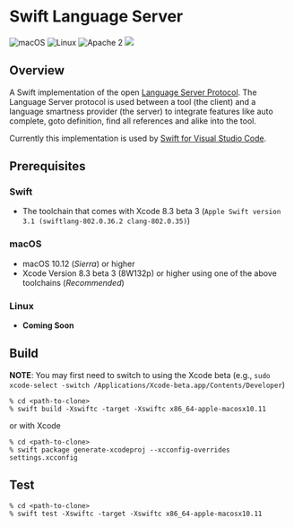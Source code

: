 # Swift Language Server

![macOS](https://img.shields.io/badge/os-macOS-green.svg?style=flat)
![Linux](https://img.shields.io/badge/os-linux-green.svg?style=flat)
![Apache 2](https://img.shields.io/badge/license-Apache2-blue.svg?style=flat)
![](https://img.shields.io/badge/Swift-3.0-orange.svg?style=flat)

## Overview

A Swift implementation of the open [Language Server Protocol](https://github.com/Microsoft/language-server-protocol). The Language Server protocol is used between a tool (the client) and a language smartness provider (the server) to integrate features like auto complete, goto definition, find all references and alike into the tool.

Currently this implementation is used by [Swift for Visual Studio Code](https://github.com/RLovelett/vscode-swift).

## Prerequisites

### Swift

* The toolchain that comes with Xcode 8.3 beta 3 (`Apple Swift version 3.1 (swiftlang-802.0.36.2 clang-802.0.35)`)

### macOS

* macOS 10.12 (*Sierra*) or higher
* Xcode Version 8.3 beta 3 (8W132p) or higher using one of the above toolchains (*Recommended*)

### Linux

* **Coming Soon**

## Build

**NOTE**: You may first need to switch to using the Xcode beta (e.g., `sudo xcode-select -switch /Applications/Xcode-beta.app/Contents/Developer`)

```
% cd <path-to-clone>
% swift build -Xswiftc -target -Xswiftc x86_64-apple-macosx10.11
```

or with Xcode

```
% cd <path-to-clone>
% swift package generate-xcodeproj --xcconfig-overrides settings.xcconfig
```

## Test

```
% cd <path-to-clone>
% swift test -Xswiftc -target -Xswiftc x86_64-apple-macosx10.11
```
